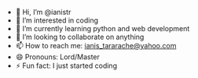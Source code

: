 - 👋 Hi, I’m @ianistr
- 👀 I’m interested in coding
- 🌱 I’m currently learning python and web development
- 💞️ I’m looking to collaborate on anything
- 📫 How to reach me: ianis_tararache@yahoo.com
- 😄 Pronouns: Lord/Master
- ⚡ Fun fact: I just started coding

<!---
ianistr/ianistr is a ✨ special ✨ repository because its `README.md` (this file) appears on your GitHub profile.
You can click the Preview link to take a look at your changes.
--->
